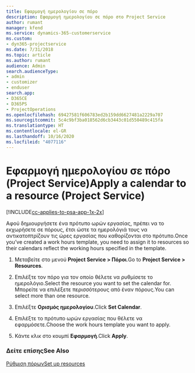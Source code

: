 ```yaml
---
title: Εφαρμογή ημερολογίου σε πόρο
description: Εφαρμογή ημερολογίου σε πόρο στο Project Service
author: rumant
manager: kfend
ms.service: dynamics-365-customerservice
ms.custom:
- dyn365-projectservice
ms.date: 7/31/2018
ms.topic: article
ms.author: rumant
audience: Admin
search.audienceType:
- admin
- customizer
- enduser
search.app:
- D365CE
- D365PS
- ProjectOperations
ms.openlocfilehash: 69427581f606783ed2b159dd6627481a2229a707
ms.sourcegitcommit: 5c4c9bf3ba018562d6cb3443c01d550489c415fa
ms.translationtype: HT
ms.contentlocale: el-GR
ms.lasthandoff: 10/16/2020
ms.locfileid: "4077116"
---
```

# <a name="apply-a-calendar-to-a-resource-project-service"></a><span data-ttu-id="2dbcc-103">Εφαρμογή ημερολογίου σε πόρο (Project Service)</span><span class="sxs-lookup"><span data-stu-id="2dbcc-103">Apply a calendar to a resource (Project Service)</span></span>

[!INCLUDE[cc-applies-to-psa-app-1x-2x](../includes/cc-applies-to-psa-app-1x-2x.md)]

<span data-ttu-id="2dbcc-104">Αφού δημιουργήσετε ένα πρότυπο ωρών εργασίας, πρέπει να το εκχωρήσετε σε πόρους, έτσι ώστε τα ημερολόγιά τους να αντικατοπτρίζουν τις ώρες εργασίας που καθορίζονται στο πρότυπο.</span><span class="sxs-lookup"><span data-stu-id="2dbcc-104">Once you’ve created a work hours template, you need to assign it to resources so their calendars reflect the working hours specified in the template.</span></span>  
  
1.  <span data-ttu-id="2dbcc-105">Μεταβείτε στο μενού **Project Service > Πόροι**.</span><span class="sxs-lookup"><span data-stu-id="2dbcc-105">Go to **Project Service > Resources**.</span></span>  
  
2.  <span data-ttu-id="2dbcc-106">Επιλέξτε τον πόρο για τον οποίο θέλετε να ρυθμίσετε το ημερολόγιο.</span><span class="sxs-lookup"><span data-stu-id="2dbcc-106">Select the resource you want to set the calendar for.</span></span> <span data-ttu-id="2dbcc-107">Μπορείτε να επιλέξετε περισσότερους από έναν πόρους.</span><span class="sxs-lookup"><span data-stu-id="2dbcc-107">You can select more than one resource.</span></span>  
  
3.  <span data-ttu-id="2dbcc-108">Επιλέξτε **Ορισμός ημερολογίου**.</span><span class="sxs-lookup"><span data-stu-id="2dbcc-108">Click **Set Calendar**.</span></span>  
  
4.  <span data-ttu-id="2dbcc-109">Επιλέξτε το πρότυπο ωρών εργασίας που θέλετε να εφαρμόσετε.</span><span class="sxs-lookup"><span data-stu-id="2dbcc-109">Choose the work hours template you want to apply.</span></span>  
  
5.  <span data-ttu-id="2dbcc-110">Κάντε κλικ στο κουμπί **Εφαρμογή**.</span><span class="sxs-lookup"><span data-stu-id="2dbcc-110">Click **Apply**.</span></span>  
  
### <a name="see-also"></a><span data-ttu-id="2dbcc-111">Δείτε επίσης</span><span class="sxs-lookup"><span data-stu-id="2dbcc-111">See Also</span></span>  
 [<span data-ttu-id="2dbcc-112">Ρύθμιση πόρων</span><span class="sxs-lookup"><span data-stu-id="2dbcc-112">Set up resources</span></span>](../psa/set-up-resources.md)
